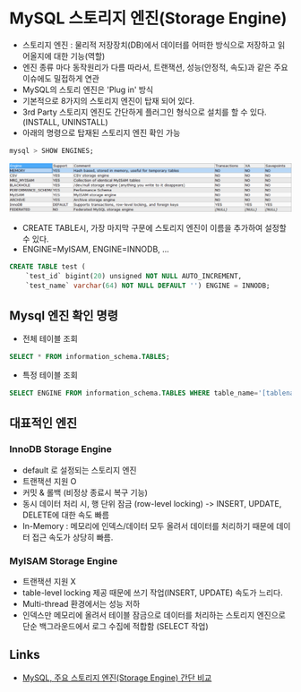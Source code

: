 # MySQL 스토리지 엔진(Storage Engine)

- 스토리지 엔진 : 물리적 저장장치(DB)에서 데이터를 어떠한 방식으로 저장하고 읽어올지에 대한 기능(역할)
- 엔진 종류 마다 동작원리가 다름 따라서, 트랜잭션, 성능(안정적, 속도)과 같은 주요 이슈에도 밀접하게 연관
- MySQL의 스토리 엔진은 'Plug in' 방식
- 기본적으로 8가지의 스토리지 엔진이 탑재 되어 있다.
-  3rd Party 스토리지 엔진도 간단하게 플러그인 형식으로 설치를 할 수 있다. (INSTALL, UNINSTALL)
- 아래의 명령으로 탑재된 스토리지 엔진 확인 가능

```SQL
mysql > SHOW ENGINES;
```

![showEngines](/images/showEngines.PNG)

-  CREATE TABLE시, 가장 마지막 구문에 스토리지 엔진이 이름을 추가하여 설정할 수 있다.
- ENGINE=MyISAM, ENGINE=INNODB, ...
```SQL
CREATE TABLE test (  
    `test_id` bigint(20) unsigned NOT NULL AUTO_INCREMENT,
    `test_name` varchar(64) NOT NULL DEFAULT '') ENGINE = INNODB;
```
## Mysql 엔진 확인 명령

- 전체 테이블 조회
```SQL
SELECT * FROM information_schema.TABLES;
```
- 특정 테이블 조회
```SQL
SELECT ENGINE FROM information_schema.TABLES WHERE table_name='[tablename]' AND table_schema='[dbname]';
```
## 대표적인 엔진

### InnoDB Storage Engine
- default 로 설정되는 스토리지 엔진
- 트랜잭션 지원 O
- 커밋 & 롤백 (비정상 종료시 복구 기능)
- 동시 데이터 처리 시, 행 단위 잠금 (row-level locking) -> INSERT, UPDATE, DELETE에 대한 속도 빠름
- In-Memory : 메모리에 인덱스/데이터 모두 올려서 데이터를 처리하기 때문에 데이터 접근 속도가 상당히 빠름.

### MyISAM Storage Engine
-  트랜잭션 지원 X
-  table-level locking 제공 때문에 쓰기 작업(INSERT, UPDATE) 속도가 느리다.
- Multi-thread 환경에서는 성능 저하
- 인덱스만 메모리에 올려서 테이블 잠금으로 데이터를 처리하는 스토리지 엔진으로 단순 백그라운드에서 로그 수집에 적합함 (SELECT 작업)

## Links
- [MySQL, 주요 스토리지 엔진(Storage Engine) 간단 비교](http://asuraiv.blogspot.kr/2017/07/mysql-storage-engine.html)
